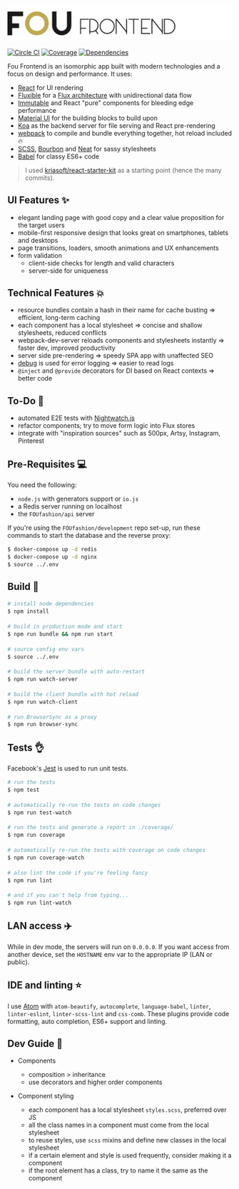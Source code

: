 ![Fou Frontend](header.png)

[![Circle CI](https://img.shields.io/circleci/project/FOUfashion/frontend/master.svg)](https://circleci.com/gh/FOUfashion/frontend)
[![Coverage](https://img.shields.io/coveralls/FOUfashion/frontend/master.svg)](https://coveralls.io/github/FOUfashion/frontend?branch=master)
[![Dependencies](https://img.shields.io/david/FOUfashion/frontend.svg)](https://david-dm.org/FOUfashion/frontend)

Fou Frontend is an isomorphic app built with modern technologies and a focus on design and performance. It uses:

- [React](https://facebook.github.io/react/) for UI rendering
- [Fluxible](http://fluxible.io/) for a [Flux architecture](https://facebook.github.io/flux/docs/overview.html) with unidirectional data flow
- [Immutable](https://facebook.github.io/immutable-js/) and React "pure" components for bleeding edge performance
- [Material UI](http://material-ui.com/) for the building blocks to build upon
- [Koa](http://koajs.com/) as the backend server for file serving and React pre-rendering
- [webpack](http://webpack.github.io/) to compile and bundle everything together, hot reload included :fire:
- [SCSS](http://sass-lang.com/), [Bourbon](http://bourbon.io/) and [Neat](http://neat.bourbon.io/) for sassy stylesheets
- [Babel](https://babeljs.io/) for classy ES6+ code

> I used [kriasoft/react-starter-kit](https://github.com/kriasoft/react-starter-kit) as a starting point (hence the many commits).

## UI Features :sparkles:

- elegant landing page with good copy and a clear value proposition for the target users
- mobile-first responsive design that looks great on smartphones, tablets and desktops
- page transitions, loaders, smooth animations and UX enhancements
- form validation
  - client-side checks for length and valid characters
  - server-side for uniqueness

## Technical Features :boom:

- resource bundles contain a hash in their name for cache busting => efficient, long-term caching
- each component has a local stylesheet => concise and shallow stylesheets, reduced conflicts
- webpack-dev-server reloads components and stylesheets instantly => faster dev, improved productivity
- server side pre-rendering => speedy SPA app with unaffected SEO
- [debug](https://github.com/visionmedia/debug) is used for error logging => easier to read logs
- `@inject` and `@provide` decorators for DI based on React contexts => better code

## To-Do :dizzy:

- automated E2E tests with [Nightwatch.js](http://nightwatchjs.org/)
- refactor components; try to move form logic into Flux stores
- integrate with "inspiration sources" such as 500px, Artsy, Instagram, Pinterest

## Pre-Requisites :computer:

You need the following:

- `node.js` with generators support or `io.js`
- a Redis server running on localhost
- the `FOUfashion/api` server

If you're using the `FOUfashion/development` repo set-up, run these commands to start the database and the reverse proxy:

```bash
$ docker-compose up -d redis
$ docker-compose up -d nginx
$ source ../.env
```

## Build :pray:

```bash
# install node dependencies
$ npm install

# build in production mode and start
$ npm run bundle && npm run start

# source config env vars
$ source ../.env

# build the server bundle with auto-restart
$ npm run watch-server

# build the client bundle with hot reload
$ npm run watch-client

# run BrowserSync as a proxy
$ npm run browser-sync
```

## Tests :ok_hand:

Facebook's [Jest](https://facebook.github.io/jest/) is used to run unit tests.

```bash
# run the tests
$ npm test

# automatically re-run the tests on code changes
$ npm run test-watch

# run the tests and generate a report in ./coverage/
$ npm run coverage

# automatically re-run the tests with coverage on code changes
$ npm run coverage-watch

# also lint the code if you're feeling fancy
$ npm run lint

# and if you can't help from typing...
$ npm run lint-watch
```

## LAN access :airplane:

While in dev mode, the servers will run on `0.0.0.0`. If you want access from another device, set the `HOSTNAME` env var to the appropriate IP (LAN or public).

## IDE and linting :star:

I use [Atom](https://atom.io/) with `atom-beautify`, `autocomplete`, `language-babel`, `linter`, `linter-eslint`, `linter-scss-lint` and `css-comb`. These plugins provide code formatting, auto completion, ES6+ support and linting.

## Dev Guide :notebook_with_decorative_cover:

- Components
  - composition > inheritance
  - use decorators and higher order components

- Component styling
  - each component has a local stylesheet `styles.scss`, preferred over JS
  - all the class names in a component must come from the local stylesheet
  - to reuse styles, use `scss` mixins and define new classes in the local stylesheet
  - if a certain element and style is used frequently, consider making it a component
  - if the root element has a class, try to name it the same as the component
